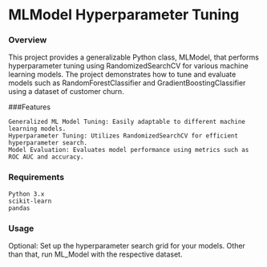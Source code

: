 # MLModel Hyperparameter Tuning
### Overview

This project provides a generalizable Python class, MLModel, that performs hyperparameter tuning using RandomizedSearchCV for various machine learning models. The project demonstrates how to tune and evaluate models such as RandomForestClassifier and GradientBoostingClassifier using a dataset of customer churn.

###Features

    Generalized ML Model Tuning: Easily adaptable to different machine learning models.
    Hyperparameter Tuning: Utilizes RandomizedSearchCV for efficient hyperparameter search.
    Model Evaluation: Evaluates model performance using metrics such as ROC AUC and accuracy.

### Requirements

    Python 3.x
    scikit-learn
    pandas

### Usage

Optional: Set up the hyperparameter search grid for your models.
Other than that, run ML_Model with the respective dataset.
